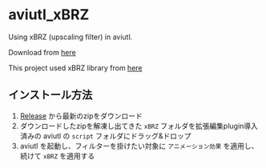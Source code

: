 # aviutl_xBRZ

Using xBRZ (upscaling filter) in aviutl.

Download from [here](https://github.com/naari3/aviutl_xBRZ/releases)

This project used xBRZ library from [here](https://sourceforge.net/projects/xbrz/)

## インストール方法

1. [Release](https://github.com/naari3/aviutl_xBRZ/releases) から最新のzipをダウンロード
2. ダウンロードしたzipを解凍し出てきた `xBRZ` フォルダを拡張編集plugin導入済みの aviutl の `script` フォルダにドラッグ&ドロップ
3. aviutl を起動し、フィルターを掛けたい対象に `アニメーション効果` を適用し、続けて `xBRZ` を適用する
